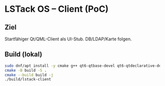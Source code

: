 # LSTack OS – Client (PoC)

## Ziel
Startfähiger Qt/QML-Client als UI-Stub. DB/LDAP/Karte folgen.

## Build (lokal)
```bash
sudo dnf/apt install -y cmake g++ qt6-qtbase-devel qt6-qtdeclarative-devel qt6-qtquickcontrols2-devel
cmake -B build -S .
cmake --build build -j
./build/lstack-client
